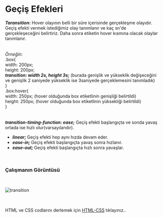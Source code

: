 <h1>Geçiş Efekleri</h1>
<b><i>Taransition:</i></b> Hover olayının belli bir süre içerisinde gerçekleşme olayıdır.<br>
Geçiş efekti vermek istediğimiz olay tanımlanır ve kaç sn'de gerçekleşeceğini belirtiriz. Daha sonra etiketin hover kısmına olacak olaylar tanımlanır.<br><br><br>
<i>Örneğin:</i> <br>
.box{ <br>
width: 200px;<br>
height: 200px;<br>
<b><i>transition: width 2s, height 3s;</i></b> (burada genişlik ve yükseklik değişeceğini ve genişlik 2 saniyede yükseklik ise 3saniyede gerçeklemesini tanımladık)<br>
}<br>
.box:hover{<br>
width: 250px; (hover olduğunda box etiketlinin genişliği belirtildi)<br>
height: 250px; (hover olduğunda box etiketlinin yüksekliği belirtildi)<br>
} <br><br><br>
<b><i>transition-timing-function: ease;</i></b> Geçiş efekti başlangıçta ve sonda yavaş ortada ise hızlı olur(varsayılandır).
<ul>
<li> <b><i> linear; </i></b> Geçiş efekti hep aynı hızda devam eder.</li>
<li> <b><i> ease-in; </i></b> Geçiş efekti başlangıçta yavaş sonra hızlanır.</li>
<li> <b><i> ease-out; </i></b> Geçiş efekti başlangıçta hızlı sonra yavaşlar.</li>
</ul><br><h3>Çalışmanın Görüntüsü</h3><br>

![transition](https://user-images.githubusercontent.com/48285856/147561419-896127bd-b019-4cff-9905-35f884826a41.png)

<br><br>
HTML ve CSS codlarını derlemek için <a href="https://codepen.io/pen/">HTML-CSS</a> tıklayınız..



